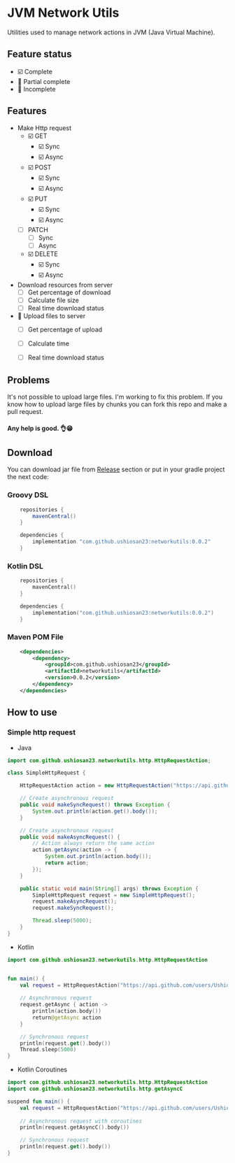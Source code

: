 # JVM Network Utils


Utilities used to manage network actions in JVM (Java Virtual Machine).


## Feature status
- :ballot_box_with_check: Complete
- :white_square_button: Partial complete
- :black_square_button: Incomplete

## Features

- Make Http request
    - :ballot_box_with_check: GET
        - :ballot_box_with_check: Sync
        - :ballot_box_with_check: Async
    - :ballot_box_with_check: POST
        - :ballot_box_with_check: Sync
        - :ballot_box_with_check: Async
    - :ballot_box_with_check: PUT
        - :ballot_box_with_check: Sync
        - :ballot_box_with_check: Async
    - [ ] PATCH
        - [ ] Sync
        - [ ] Async
    - :ballot_box_with_check: DELETE
        - :ballot_box_with_check: Sync
        - :ballot_box_with_check: Async
- Download resources from server
    - [ ] Get percentage of download
    - [ ] Calculate file size
    - [ ] Real time download status
- :white_square_button: Upload files to server
    - [ ] Get percentage of upload
    - [ ] Calculate time
    - [ ] Real time download status


## Problems

It's not possible to upload large files. I'm working to fix this problem.
If you know how to upload large files by chunks you can fork this repo and make a pull request. 

#### Any help is good. 👌😁

## Download

You can download jar file from [Release](#Release) section or
put in your gradle project the next code:


### Groovy DSL
```groovy
    repositories {
        mavenCentral()
    }

    dependencies {
        implementation "com.github.ushiosan23:networkutils:0.0.2"
    }
```

### Kotlin DSL
```kotlin
    repositories {
        mavenCentral()
    }

    dependencies {
        implementation("com.github.ushiosan23:networkutils:0.0.2")
    }
```

### Maven POM File
```xml 
    <dependencies>
        <dependency>
            <groupId>com.github.ushiosan23</groupId>
            <artifactId>networkutils</artifactId>
            <version>0.0.2</version>
        </dependency>
    </dependencies>
```


## How to use


### Simple http request

- Java
```java
import com.github.ushiosan23.networkutils.http.HttpRequestAction;

class SimpleHttpRequest {

    HttpRequestAction action = new HttpRequestAction("https://api.github.com/users/Ushiosan23");

    // Create asynchronous request
    public void makeSyncRequest() throws Exception {
        System.out.println(action.get().body());
    }

    // Create asynchronous request
    public void makeAsyncRequest() {
        // Action always return the same action
        action.getAsync(action -> {
            System.out.println(action.body());
            return action;
        });
    }

    public static void main(String[] args) throws Exception {
        SimpleHttpRequest request = new SimpleHttpRequest();
        request.makeAsyncRequest();
        request.makeSyncRequest();

        Thread.sleep(5000);
    }
}
```

- Kotlin
```kotlin
import com.github.ushiosan23.networkutils.http.HttpRequestAction


fun main() {
    val request = HttpRequestAction("https://api.github.com/users/Ushiosan23")
    
    // Asynchronous request
    request.getAsync { action ->
    	println(action.body())
        return@getAsync action
    }

    // Synchronous request
    println(request.get().body())
    Thread.sleep(5000)
}
```

- Kotlin Coroutines
```kotlin
import com.github.ushiosan23.networkutils.http.HttpRequestAction
import com.github.ushiosan23.networkutils.http.getAsyncC

suspend fun main() {
    val request = HttpRequestAction("https://api.github.com/users/Ushiosan23")
    
    // Asynchronous request with coroutines
    println(request.getAsyncC().body())

    // Synchronous request
    println(request.get().body())
}
```

